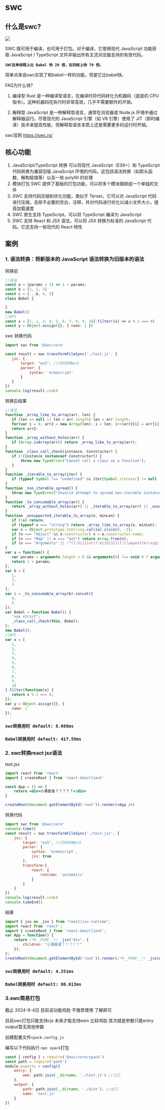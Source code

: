 # swc

## 什么是swc? 

<img  src="https://swc.rs/logo.png">

SWC 既可用于编译，也可用于打包。对于编译，它使用现代 JavaScript 功能获取 JavaScript / TypeScript 文件并输出所有主流浏览器支持的有效代码。

 **`SWC在单线程上比 Babel 快 20 倍，在四核上快 70 倍。`**

 简单点来说swc实现了和babel一样的功能，但是它比babel快。

 FAQ为什么快?

 1. 编译型
 Rust 是一种编译型语言，在编译时将代码转化为机器码（底层的 CPU 指令）。这种机器码在执行时非常高效，几乎不需要额外的开销。

 2. 解释型
 JavaScript 是一种解释型语言，通常在浏览器或 Node.js 环境中通过解释器运行。尽管现代的 JavaScript 引擎（如 V8 引擎）使用了 JIT（即时编译）技术来提高性能，但解释型语言本质上还是需要更多的运行时开销。
 

 swc官网 https://swc.rs/

 ## 核心功能
 1. JavaScript/TypeScript 转换  可以将现代 JavaScript（ES6+）和 TypeScript 代码转换为兼容旧版 JavaScript 环境的代码。这包括语法转换（如箭头函数、解构赋值等）以及一些 polyfill 的处理
 2. 模块打包 SWC 提供了基础的打包功能，可以将多个模块捆绑成一个单独的文件
 3. SWC 支持代码压缩和优化功能，类似于 Terser。它可以对 JavaScript 代码进行压缩，去除不必要的空白、注释，并对代码进行优化以减小文件大小，提高加载速度
 4. SWC 原生支持 TypeScript，可以将 TypeScript 编译为 JavaScript
 5. SWC 支持 React 和 JSX 语法，可以将 JSX 转换为标准的 JavaScript 代码。它还支持一些现代的 React 特性

 ## 案例

 ### 1. 语法转换：将新版本的 JavaScript 语法转换为旧版本的语法
 转换前
 ```js
//语法
const a = (params = 2) => 1 + params;
const b = [1, 2, 3]
const c = [...b, 4, 5]
class Babel {

}
new Babel()
//API
const x = [1, 2, 3, 4, 5, 6, 7, 8, 9, 10].filter((x) => x % 2 === 0)
const y = Object.assign({}, { name: 1 })
 ```
swc 转换代码
 ```js
import swc from '@swc/core'

const result = swc.transformFileSync('./test.js', {
    jsc: {
        target: "es5", //代码转换es5
        parser: {
            syntax: 'ecmascript'
        }
    }
})
console.log(result.code)
 ```
 转换后结果

 ```js
//语法
function _array_like_to_array(arr, len) {
    if (len == null || len > arr.length) len = arr.length;
    for(var i = 0, arr2 = new Array(len); i < len; i++)arr2[i] = arr[i];
    return arr2;
}
function _array_without_holes(arr) {
    if (Array.isArray(arr)) return _array_like_to_array(arr);
}
function _class_call_check(instance, Constructor) {
    if (!(instance instanceof Constructor)) {
        throw new TypeError("Cannot call a class as a function");
    }
}
function _iterable_to_array(iter) {
    if (typeof Symbol !== "undefined" && iter[Symbol.iterator] != null || iter["@@iterator"] != null) return Array.from(iter);
}
function _non_iterable_spread() {
    throw new TypeError("Invalid attempt to spread non-iterable instance.\\nIn order to be iterable, non-array objects must have a [Symbol.iterator]() method.");
}
function _to_consumable_array(arr) {
    return _array_without_holes(arr) || _iterable_to_array(arr) || _unsupported_iterable_to_array(arr) || _non_iterable_spread();
}
function _unsupported_iterable_to_array(o, minLen) {
    if (!o) return;
    if (typeof o === "string") return _array_like_to_array(o, minLen);
    var n = Object.prototype.toString.call(o).slice(8, -1);
    if (n === "Object" && o.constructor) n = o.constructor.name;
    if (n === "Map" || n === "Set") return Array.from(n);
    if (n === "Arguments" || /^(?:Ui|I)nt(?:8|16|32)(?:Clamped)?Array$/.test(n)) return _array_like_to_array(o, minLen);
}
var a = function() {
    var params = arguments.length > 0 && arguments[0] !== void 0 ? arguments[0] : 2;
    return 1 + params;
};
var b = [
    1,
    2,
    3
];
var c = _to_consumable_array(b).concat([
    4,
    5
]);
var Babel = function Babel() {
    "use strict";
    _class_call_check(this, Babel);
};
new Babel();
//API
var x = [
    1,
    2,
    3,
    4,
    5,
    6,
    7,
    8,
    9,
    10
].filter(function(x) {
    return x % 2 === 0;
});
var y = Object.assign({}, {
    name: 1
});
 ```
### **`swc转换用时 default: 8.088ms`**
### **`Babel转换用时 default: 417.59ms`**

### 2. swc转换react jsx语法

test.jsx
```jsx
import react from 'react'
import { createRoot } from 'react-dom/client'

const App = () => {
    return <div>小满是谁？？？？？</div>
}

createRoot(document.getElementById('root')).render(<App />)
```
转换代码
```js
import swc from '@swc/core'
console.time()
const result = swc.transformFileSync('./test.jsx', {
    jsc: {
        target: "es5", //代码转换es5
        parser: {
            syntax: 'ecmascript',
            jsx: true
        },
        transform:{
            react: {
                runtime: 'automatic'
            }
        }
    }
})
console.log(result.code)
console.timeEnd()
```

结果

```js
import { jsx as _jsx } from "react/jsx-runtime";
import react from 'react';
import { createRoot } from 'react-dom/client';
var App = function() {
    return /*#__PURE__*/ _jsx("div", {
        children: "小满是谁？？？？？"
    });
};
createRoot(document.getElementById('root')).render(/*#__PURE__*/ _jsx(App, {}));
```

### **`swc转换用时 default: 4.251ms`**
### **`Babel转换用时 default: 80.613ms`**


### 3.swc简易打包

截止 2024-9-4日 目前该功能鸡肋 不推荐使用 了解即可

目前swc打包只能支持cjs 未来才能支持esm 比较鸡肋 其次就是参数只能entry output暂无其他参数

创建配置文件`spack.config.js`

编写以下代码执行 `npx spack`打包

```js
const { config } = require('@swc/core/spack')
const path = require('path')
module.exports = config({
    entry: {
        web: path.join(__dirname, './test.js') //入口
    },
    output: {
        path: path.join(__dirname, './dist'), //出口
        name: 'test.js'
    }
})
```
